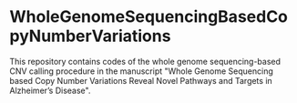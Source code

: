 # WholeGenomeSequencingBasedCopyNumberVariations
This repository contains codes of the whole genome sequencing-based CNV calling procedure in the manuscript "Whole Genome Sequencing based Copy Number Variations Reveal Novel Pathways and Targets  in Alzheimer’s Disease".
